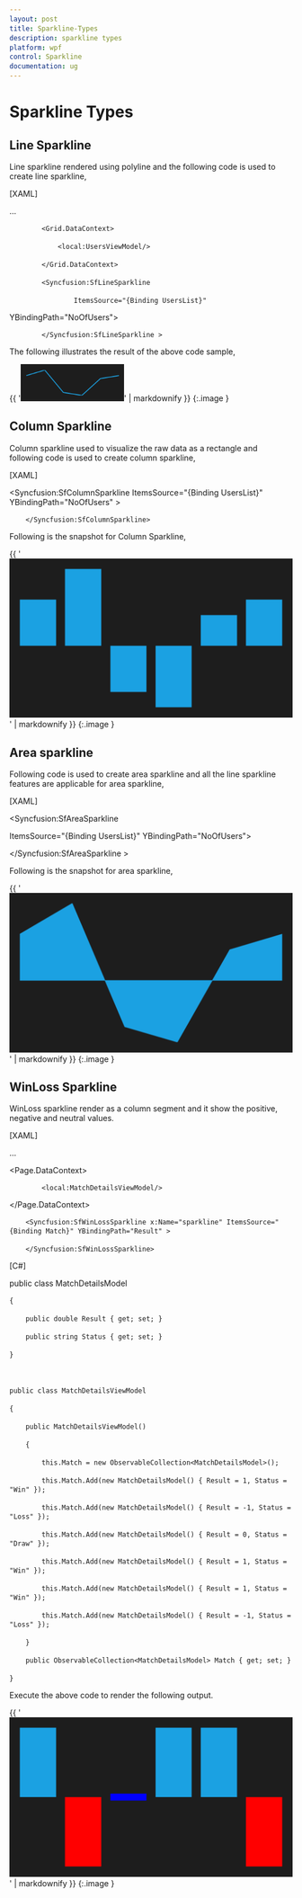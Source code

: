 ```yaml
---
layout: post
title: Sparkline-Types
description: sparkline types
platform: wpf
control: Sparkline
documentation: ug
---
```


# Sparkline Types

## Line Sparkline

Line sparkline rendered using polyline and the following code is used to create line sparkline,

[XAML]

…

            <Grid.DataContext>

                <local:UsersViewModel/>

            </Grid.DataContext>

            <Syncfusion:SfLineSparkline 

	                ItemsSource="{Binding UsersList}" 

YBindingPath="NoOfUsers">

            </Syncfusion:SfLineSparkline >



The following illustrates the result of the above code sample,

{{ '![C:/Users/ApoorvahR/Desktop/1.png](Sparkline-Types_images/Sparkline-Types_img1.png)' | markdownify }}
{:.image }


## Column Sparkline

Column sparkline used to visualize the raw data as a rectangle and following code is used to create column sparkline,

[XAML]

   <Syncfusion:SfColumnSparkline ItemsSource="{Binding UsersList}" YBindingPath="NoOfUsers" >

        </Syncfusion:SfColumnSparkline>

Following is the snapshot for Column Sparkline,

{{ '![C:/Users/ApoorvahR/Desktop/2.png](Sparkline-Types_images/Sparkline-Types_img2.png)' | markdownify }}
{:.image }


## Area sparkline

Following code is used to create area sparkline and all the line sparkline features are applicable for area sparkline,

[XAML]

  <Syncfusion:SfAreaSparkline 

 ItemsSource="{Binding UsersList}"  YBindingPath="NoOfUsers">

  </Syncfusion:SfAreaSparkline >

Following is the snapshot for area sparkline,

{{ '![C:/Users/ApoorvahR/Desktop/3.png](Sparkline-Types_images/Sparkline-Types_img3.png)' | markdownify }}
{:.image }


## WinLoss Sparkline

WinLoss sparkline render as a column segment and it show the positive, negative and neutral values.

[XAML]

…

  <Page.DataContext>

            <local:MatchDetailsViewModel/>

  </Page.DataContext>

        <Syncfusion:SfWinLossSparkline x:Name="sparkline" ItemsSource="{Binding Match}" YBindingPath="Result" >

        </Syncfusion:SfWinLossSparkline>



[C#]

public class MatchDetailsModel

    {

        public double Result { get; set; }

        public string Status { get; set; }

    }



    public class MatchDetailsViewModel

    {

        public MatchDetailsViewModel()

        {

            this.Match = new ObservableCollection<MatchDetailsModel>();

            this.Match.Add(new MatchDetailsModel() { Result = 1, Status = "Win" });

            this.Match.Add(new MatchDetailsModel() { Result = -1, Status = "Loss" });

            this.Match.Add(new MatchDetailsModel() { Result = 0, Status = "Draw" });

            this.Match.Add(new MatchDetailsModel() { Result = 1, Status = "Win" });

            this.Match.Add(new MatchDetailsModel() { Result = 1, Status = "Win" });

            this.Match.Add(new MatchDetailsModel() { Result = -1, Status = "Loss" });

        }

        public ObservableCollection<MatchDetailsModel> Match { get; set; }

    }

Execute the above code to render the following output.


{{ '![C:/Users/ApoorvahR/Desktop/4.png](Sparkline-Types_images/Sparkline-Types_img4.png)' | markdownify }}
{:.image }


